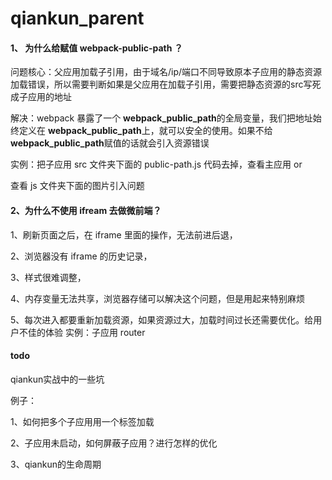# qiankun_parent

#### 1、 为什么给赋值 webpack-public-path ？

 问题核心：父应用加载子引用，由于域名/ip/端口不同导致原本子应用的静态资源加载错误，所以需要判断如果是父应用在加载子引用，需要把静态资源的src写死成子应用的地址

解决：webpack 暴露了一个 **webpack_public_path**的全局变量，我们把地址始终定义在 **webpack_public_path**上，就可以安全的使用。如果不给**webpack_public_path**赋值的话就会引入资源错误

实例：把子应用 src 文件夹下面的 public-path.js 代码去掉，查看主应用 or

查看 js 文件夹下面的图片引入问题

#### 2、为什么不使用 ifream 去做微前端？

1、刷新页面之后，在 iframe 里面的操作，无法前进后退，

2、浏览器没有 iframe 的历史记录，

3、样式很难调整，

4、内存变量无法共享，浏览器存储可以解决这个问题，但是用起来特别麻烦

5、每次进入都要重新加载资源，如果资源过大，加载时间过长还需要优化。给用户不佳的体验
实例：子应用 router

#### todo

qiankun实战中的一些坑

例子：

1、如何把多个子应用用一个标签加载

2、子应用未启动，如何屏蔽子应用？进行怎样的优化

3、qiankun的生命周期
